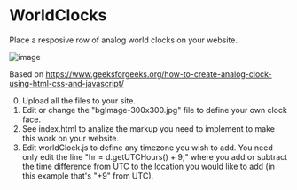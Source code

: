 # WorldClocks
Place a resposive row of analog world clocks on your website.

![image](https://github.com/0RuiAlvel0/WorldClocks/assets/8639820/55ee9ff6-0217-4e5e-be06-62e459a5fa1e)

Based on https://www.geeksforgeeks.org/how-to-create-analog-clock-using-html-css-and-javascript/

0. Upload all the files to your site.
1. Edit or change the "bgImage-300x300.jpg" file to define your own clock face.
2. See index.html to analize the markup you need to implement to make this work on your website.
3. Edit worldClock.js to define any timezone you wish to add. You need only edit the line "hr = d.getUTCHours() + 9;" where you add or subtract the time difference from UTC to the location you would like to add (in this example that's "+9" from UTC).
